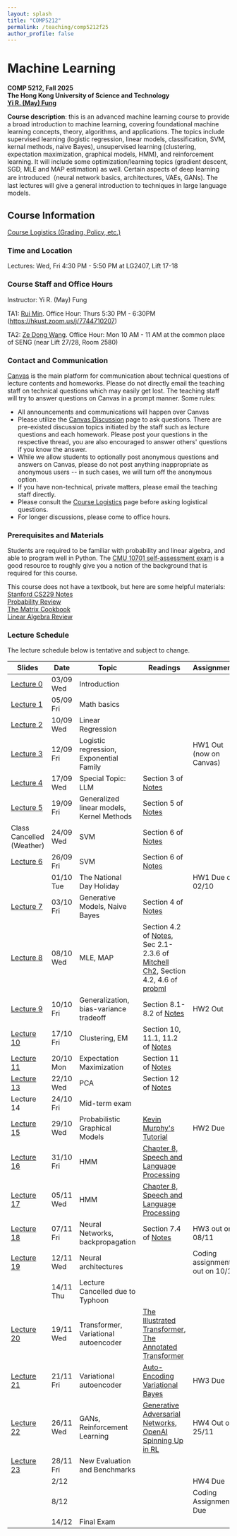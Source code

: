 ```yaml
---
layout: splash
title: "COMP5212"
permalink: /teaching/comp5212f25
author_profile: false
---
```


# Machine Learning

**COMP 5212, Fall 2025**  
**The Hong Kong University of Science and Technology**  
[**Yi R. (May) Fung**](https://mayrfung.github.io)

**Course description**: this is an advanced machine learning course to provide a broad introduction to machine learning, covering foundational machine learning concepts, theory, algorithms, and applications. The topics include supervised learning (logistic regression, linear models, classification, SVM, kernal methods, naive Bayes), unsupervised learning (clustering, expectation maximization, graphical models, HMM), and reinforcement learning. It will include some optimization/learning topics (gradient descent, SGD, MLE and MAP estimation) as well. Certain aspects of deep learning are introduced（neural network basics, architectures, VAEs, GANs). The last lectures will give a general introduction to techniques in large language models.

## Course Information

[Course Logistics (Grading, Policy, etc.)](https://docs.google.com/document/d/1ZD6szBkgHbgsQWc-nzTNd8nb1KpJ2gbDeMukSjiuDVQ/edit?usp=sharing)

### Time and Location
Lectures: Wed, Fri 4:30 PM - 5:50 PM at LG2407, Lift 17-18

### Course Staff and Office Hours
Instructor: Yi R. (May) Fung

TA1: [Rui Min](https://rmin2000.github.io/). Office Hour: Thurs 5:30 PM - 6:30PM (https://hkust.zoom.us/j/7744710207)

TA2: [Ze Dong Wang](https://jacky1128.github.io/). Office Hour: Mon 10 AM - 11 AM at the common place of SENG (near Lift 27/28, Room 2580)

### Contact and Communication
[Canvas](https://canvas.ust.hk/courses/64686) is the main platform for communication about technical questions of lecture contents and homeworks. Please do not directly email the teaching staff on technical questions which may easily get lost. The teaching staff will try to answer questions on Canvas in a prompt manner. Some rules:

* All announcements and communications will happen over Canvas
* Please utilize the [Canvas Discussion](https://canvas.ust.hk/courses/64686/discussion_topics) page to ask questions. There are pre-existed discussion topics initiated by the staff such as lecture questions and each homework. Please post your questions in the respective thread, you are also encouraged to answer others' questions if you know the answer.
* While we allow students to optionally post anonymous questions and answers on Canvas, please do not post anything inappropriate as anonymous users -- in such cases, we will turn off the anonymous option.  
* If you have non-technical, private matters, please email the teaching staff directly.
* Please consult the [Course Logistics](https://docs.google.com/document/d/1ZD6szBkgHbgsQWc-nzTNd8nb1KpJ2gbDeMukSjiuDVQ/edit?usp=sharing) page before asking logistical questions.
* For longer discussions, please come to office hours.

### Prerequisites and Materials
Students are required to be familiar with probability and linear algebra, and able to program well in Python. The [CMU 10701 self-assessment exam](https://www.cs.cmu.edu/~aarti/Class/10701_Spring23/Intro_ML_Self_Evaluation_new.pdf) is a good resource to roughly give you a notion of the background that is required for this course.

This course does not have a textbook, but here are some helpful materials:  
[Stanford CS229 Notes](https://cs229.stanford.edu/main_notes.pdf)  
[Probability Review](http://www.cs.cmu.edu/~aarti/Class/10701/recitation/prob_review.pdf)  
[The Matrix Cookbook](https://www.math.uwaterloo.ca/~hwolkowi/matrixcookbook.pdf)  
[Linear Algebra Review](http://www.cs.cmu.edu/~zkolter/course/15-884/linalg-review.pdf)  



### Lecture Schedule
The lecture schedule below is tentative and subject to change.

| Slides     | Date      | Topic                                     | Readings | Assignments |
|------------|-----------|-------------------------------------------|----------|-------------|
| [Lecture 0](https://drive.google.com/file/d/1Lorf8-8zsJI3mld1PVROLOyrbIKMtkqg/view?usp=sharing)  | 03/09 Wed | Introduction                              |          |             |
| [Lecture 1](https://drive.google.com/file/d/1p2JVD7jbc3Com_C89RXnq8FnBVEktdAT/view?usp=sharing) | 05/09 Fri | Math basics                               |          |             |
| [Lecture 2](https://drive.google.com/file/d/1mwNpIv4auU1di17XYCNUKIPu3Kh22Jao/view?usp=sharing)  | 10/09 Wed | Linear Regression                         |          |             |
| [Lecture 3](https://drive.google.com/file/d/1HZ1IZNunrReHIFMLcoaZGssmatszxjF1/view?usp=sharing)  | 12/09 Fri | Logistic regression, Exponential Family   |          |   HW1 Out (now on Canvas)          |
| [Lecture 4](https://drive.google.com/file/d/19edxSEKkrISXJv_zkUv96IwBU44lmSZo/view?usp=sharing)  | 17/09 Wed | Special Topic: LLM | Section 3 of [Notes](https://cs229.stanford.edu/main_notes.pdf) | |
| [Lecture 5](https://drive.google.com/file/d/1ZUw3efHBp8fa3AQzSwUyrFNVzaYOuSPr/view?usp=sharing)  | 19/09 Fri | Generalized linear models, Kernel Methods                       | Section 5 of [Notes](https://cs229.stanford.edu/main_notes.pdf) | |
| Class Cancelled (Weather)  | 24/09 Wed | SVM                                       | Section 6 of [Notes](https://cs229.stanford.edu/main_notes.pdf) | |
| [Lecture 6](https://drive.google.com/file/d/1lZyl06gKwBeSyvYn_EDeVZW_tWkxhkw0/view?usp=sharing)  | 26/09 Fri | SVM                                       | Section 6 of [Notes](https://cs229.stanford.edu/main_notes.pdf) | |
|   | 01/10 Tue | The National Day Holiday                                       |  |HW1 Due on 02/10 |
| [Lecture 7](https://drive.google.com/file/d/1dGRXqtFX1ipAo8v0eDm8j0gXHhalVuh4/view?usp=sharing)  | 03/10 Fri | Generative Models, Naive Bayes                         | Section 4 of [Notes](https://cs229.stanford.edu/main_notes.pdf) | |
| [Lecture 8](https://drive.google.com/file/d/101wGwO1iJqVTyx9bARBIQN-zZ9BIOa5w/view?usp=sharing)  | 08/10 Wed | MLE, MAP                     | Section 4.2 of [Notes](https://cs229.stanford.edu/main_notes.pdf), Sec 2.1-2.3.6 of [Mitchell Ch2](/teaching/comp5212s24/Joint_MLE_MAP.pdf), Section 4.2, 4.6 of [probml](https://probml.github.io/pml-book/book1.html) | |
| [Lecture 9]()  | 10/10 Fri | Generalization, bias-variance tradeoff    | Section 8.1-8.2 of [Notes](https://cs229.stanford.edu/main_notes.pdf) | HW2 Out |
| [Lecture 10]()  | 17/10 Fri | Clustering, EM                            | Section 10, 11.1, 11.2 of [Notes](https://cs229.stanford.edu/main_notes.pdf) | |
| [Lecture 11]()  | 20/10 Mon | Expectation Maximization                  | Section 11 of [Notes](https://cs229.stanford.edu/main_notes.pdf) | |
| [Lecture 13]()  | 22/10 Wed | PCA                                       | Section 12 of [Notes](https://cs229.stanford.edu/main_notes.pdf) | |
| Lecture 14 | 24/10 Fri | Mid-term exam                             |          |             |
| [Lecture 15]()  | 29/10 Wed | Probabilistic Graphical Models            | [Kevin Murphy's Tutorial](https://www.cs.ubc.ca/%7Emurphyk/Bayes/bayes.html) | HW2 Due |
| [Lecture 16]()  | 31/10 Fri | HMM                                       | [Chapter 8, Speech and Language Processing](https://web.stanford.edu/~jurafsky/slp3/A.pdf) | |
| [Lecture 17]()  | 05/11 Wed | HMM                                       | [Chapter 8, Speech and Language Processing](https://web.stanford.edu/~jurafsky/slp3/A.pdf) | |
| [Lecture 18]() | 07/11 Fri | Neural Networks, backpropagation          | Section 7.4 of [Notes](https://cs229.stanford.edu/main_notes.pdf) | HW3 out on 08/11 |
| [Lecture 19]()  | 12/11 Wed | Neural architectures                      |          |    Coding assignment out on 10/11        |
|  | 14/11 Thu | Lecture Cancelled due to Typhoon                      |          |            |
| [Lecture 20]()  | 19/11 Wed | Transformer, Variational autoencoder      | [The Illustrated Transformer](http://jalammar.github.io/illustrated-transformer/), [The Annotated Transformer](https://nlp.seas.harvard.edu/2018/04/03/attention.html) | |
| [Lecture 21]() | 21/11 Fri | Variational autoencoder                   | [Auto-Encoding Variational Bayes](https://arxiv.org/abs/1312.6114) |HW3 Due  |
| [Lecture 22]()  | 26/11 Wed | GANs, Reinforcement Learning              | [Generative Adversarial Networks](https://arxiv.org/abs/1406.2661), [OpenAI Spinning Up in RL](https://spinningup.openai.com/en/latest/)  | HW4 Out on 25/11|
| [Lecture 23]() | 28/11 Fri | New Evaluation and Benchmarks              |          |             |
|  | 2/12  |               |          |   HW4 Due          |
|  | 8/12  |               |          |   Coding Assignment Due          |
|  | 14/12  |    Final Exam           |          |             |



